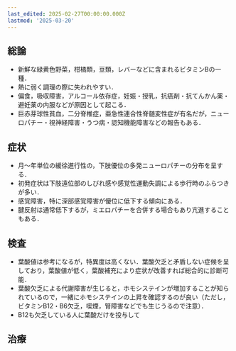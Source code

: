 ```yaml
---
last_edited: 2025-02-27T00:00:00.000Z
lastmod: '2025-03-20'
---
```





## 総論

- 新鮮な緑黄色野菜，柑橘類，豆類，レバーなどに含まれるビタミンBの一種．
- 熱に弱く調理の際に失われやすい．
- 偏食，吸収障害，アルコール依存症，妊娠・授乳，抗癌剤・抗てんかん薬・避妊薬の内服などが原因として起こる．
- 巨赤芽球性貧血，二分脊椎症，亜急性連合性脊髄変性症が有名だが，ニューロパチー・視神経障害・うつ病・認知機能障害などの報告もある．

  

## 症状

- 月～年単位の緩徐進行性の，下肢優位の多発ニューロパチーの分布を呈する．
- 初発症状は下肢遠位部のしびれ感や感覚性運動失調による歩行時のふらつきが多い．
- 感覚障害，特に深部感覚障害が優位に低下する傾向にある．
- 腱反射は通常低下するが，ミエロパチーを合併する場合もあり亢進することもある．

  

  

## 検査

- 葉酸値は参考になるが，特異度は高くない．葉酸欠乏と矛盾しない症候を呈しており，葉酸値が低く，葉酸補充により症状が改善すれば総合的に診断可能．
- 葉酸欠乏による代謝障害が生じると，ホモシステインが増加することが知られているので，一緒にホモシステインの上昇を確認するのが良い（ただし，ビタミンB12・B6欠乏，喫煙，腎障害などでも生じうるので注意）．
- B12も欠乏している人に葉酸だけを投与して

  

## 治療
